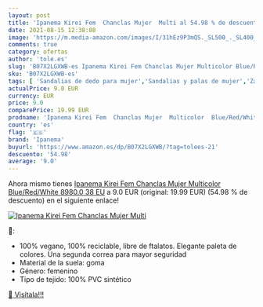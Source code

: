 ```yaml
---
layout: post
title: 'Ipanema Kirei Fem  Chanclas Mujer  Multi al 54.98 % de descuento'
date: 2021-08-15 12:38:08
image: 'https://m.media-amazon.com/images/I/31hEz9P3mQS._SL500_._SL400_.jpg'
comments: true
category: ofertas
author: 'tole.es'
slug: 'B07X2LGXWB-es Ipanema Kirei Fem Chanclas Mujer Multicolor Blue/Red/White...'
sku: 'B07X2LGXWB-es'
tags: [ 'Sandalias de dedo para mujer','Sandalias y palas de mujer','Zapatos','Zapatos para mujer','Zapatos y complementos','chanclas','ipanema', ]
actualPrice: 9.0 EUR
currency: EUR
price: 9.0
comparePrice: 19.99 EUR
prodname: 'Ipanema Kirei Fem  Chanclas Mujer  Multicolor  Blue/Red/White 8980.0   38 EU'
country: 'es'
flag: '🇪🇸'
brand: 'Ipanema'
buyurl: 'https://www.amazon.es/dp/B07X2LGXWB/?tag=tolees-21'
descuento: '54.98'
average: '9.0'
---
```


Ahora mismo tienes [Ipanema Kirei Fem  Chanclas Mujer  Multicolor  Blue/Red/White 8980.0   38 EU](https://www.amazon.es/dp/B07X2LGXWB/?tag=tolees-21) a 9.0 EUR (original: 19.99 EUR) (54.98 %  de descuento) en el siguiente enlace!

[![Ipanema Kirei Fem  Chanclas Mujer  Multi](https://m.media-amazon.com/images/I/31hEz9P3mQS._SL500_._SL400_.jpg)](https://www.amazon.es/dp/B07X2LGXWB/?tag=tolees-21)

🔎:

- 100% vegano, 100% reciclable, libre de ftalatos. Elegante paleta de colores. Una segunda correa para mayor seguridad
- Material de la suela: goma
- Género: femenino
- Tipo de tejido: 100% PVC sintético

[🛒 Visítala!!!](https://www.amazon.es/dp/B07X2LGXWB/?tag=tolees-21)
